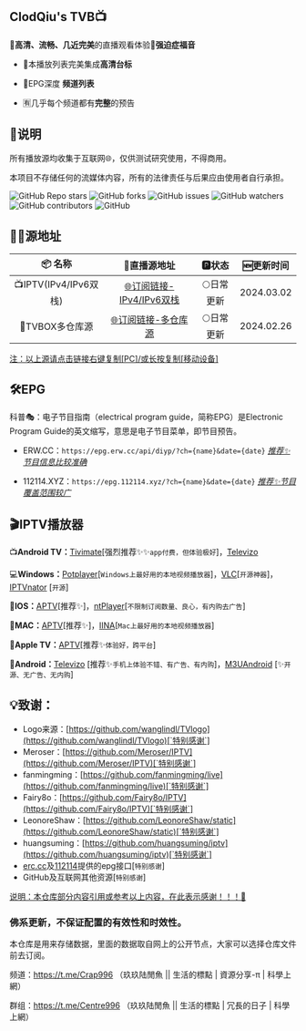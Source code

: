 ## ClodQiu's TVB📺
🎈**高清、流畅、几近完美**的直播观看体验🎈**强迫症福音**

- 🔮本播放列表完美集成**高清台标**

- 💯EPG深度 **频道列表**

- 🈶几乎每个频道都有**完整**的预告

## 📖说明

所有播放源均收集于互联网🌐，仅供测试研究使用，不得商用。

本项目不存储任何的流媒体内容，所有的法律责任与后果应由使用者自行承担。

<p>
<img alt="GitHub Repo stars" src="https://img.shields.io/github/stars/ClodQiu/TVBox">
<img alt="GitHub forks" src="https://img.shields.io/github/forks/ClodQiu/TVBox">
<img alt="GitHub issues" src="https://img.shields.io/github/issues/ClodQiu/TVBox">
<img alt="GitHub watchers" src="https://img.shields.io/github/watchers/ClodQiu/TVBox">
<img alt="GitHub contributors" src="https://img.shields.io/github/contributors/ClodQiu/TVBox">
<img alt="GitHub" src="https://img.shields.io/github/license/ClodQiu/TVBox">
</p>

## 🏄‍♀️源地址

|     📦 名称      |                         🔗直播源地址                          |   🅿状态   | 🆕更新时间  |
| :-------------: | :----------------------------------------------------------: | :-------: | :--------: |
| 📺IPTV(IPv4/IPv6双栈) | [🌐订阅链接-IPv4/IPv6双栈](https://url.5iclub.cloudns.org/IPTV)| 🌕日常更新 | 2024.03.02 |
| 🧢TVBOX多仓库源 | [🌐订阅链接-多仓库源](https://url.5iclub.cloudns.org/TVBox)| 🌕日常更新 | 2024.02.26 |

<u>注：以上源请点击链接右键复制[PC]/或长按复制[移动设备]</u>

## 🛠️EPG

科普🎭：电子节目指南（electrical program guide，简称EPG）是Electronic Program Guide的英文缩写，意思是电子节目菜单，即节目预告。

- ERW.CC：`https://epg.erw.cc/api/diyp/?ch={name}&date={date}` *<u>推荐✨节目信息比较准确</u>*

- 112114.XYZ：`https://epg.112114.xyz/?ch={name}&date={date}` <u>*推荐✨节目覆盖范围较广*</u>

## 🎬IPTV播放器

📺**Android TV：**[Tivimate](https://play.google.com/store/apps/details?id=ar.tvplayer.tv&hl=zh&gl=US)[强烈推荐✨✨`app付费，但体验极好`]，[Televizo](https://files.televizo.net/televizo-default.apk)

💻**Windows：**[Potplayer](https://potplayer.daum.net/)[`Windows上最好用的本地视频播放器`]，[VLC](https://www.videolan.org/)[`开源神器`]，[IPTVnator](https://github.com/4gray/iptvnator) [`开源`]

📱**IOS：**[APTV](https://apps.apple.com/cn/app/aptv/id1630403500)[推荐✨]，[ntPlayer](https://apps.apple.com/cn/app/ntplayer/id1613758141)[`不限制订阅数量、良心，有内购去广告`]

📡**MAC：**[APTV](https://apps.apple.com/cn/app/aptv/id1630403500)[推荐✨]，[IINA](https://github.com/iina/iina)[`Mac上最好用的本地视频播放器`]

💽**Apple TV：**[APTV](https://apps.apple.com/cn/app/aptv/id1630403500)[推荐✨`体验好，跨平台`]

📲**Android：**[Televizo](https://files.televizo.net/televizo-default.apk) [推荐✨`手机上体验不错、有广告、有内购`]，[M3UAndroid](https://github.com/realOxy/M3UAndroid) [✨`开源、无广告、无内购`]

## 💡致谢：
- Logo来源：[https://github.com/wanglindl/TVlogo](https://github.com/wanglindl/TVlogo)[`特别感谢`]
- Meroser：[https://github.com/Meroser/IPTV](https://github.com/Meroser/IPTV)[`特别感谢`]
- fanmingming：[https://github.com/fanmingming/live](https://github.com/fanmingming/live)[`特别感谢`]
- Fairy8o：[https://github.com/Fairy8o/IPTV](https://github.com/Fairy8o/IPTV)[`特别感谢`]
- LeonoreShaw：[https://github.com/LeonoreShaw/static](https://github.com/LeonoreShaw/static)[`特别感谢`]
- huangsuming：[https://github.com/huangsuming/iptv](https://github.com/huangsuming/iptv)[`特别感谢`]
- [erc.cc](https://epg.erw.cc/)及[112114](https://epg.112114.xyz)提供的epg接口[`特别感谢`]
- GitHub及互联网其他资源[`特别感谢`]

<u>说明：本仓库部分内容引用或参考以上内容，在此表示感谢！！！🎈</u>

### 佛系更新，不保证配置的有效性和时效性。
本仓库是用来存储数据，里面的数据取自网上的公开节点，大家可以选择仓库文件前去订阅。

频道：https://t.me/Crap996 （玖玖陆閒魚 || 生活的標點 | 資源分享-π | 科學上網）

群组：https://t.me/Centre996 （玖玖陆閒魚 || 生活的標點 | 冗長的日子 | 科學上網）
